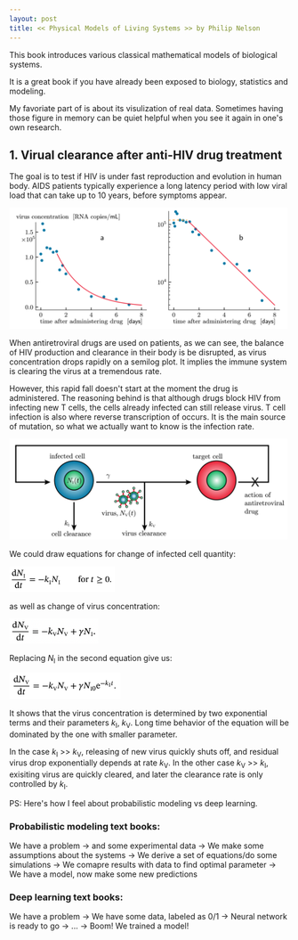 ```yaml
---
layout: post
title: << Physical Models of Living Systems >> by Philip Nelson
---
```


This book introduces various classical mathematical models of biological systems. 

It is a great book if you have already been exposed to biology, statistics and modeling.

My favoriate part of is about its visulization of real data. Sometimes having those figure in memory can be quiet helpful when you see it again in one's own research.

## 1. Virual clearance after anti-HIV drug treatment

The goal is to test if HIV is under fast reproduction and evolution in human body. AIDS patients typically experience a long latency period with low viral load that can take up to 10 years, before symptoms appear.

<img src="/Physical-Models/Fig.0.3.png" alt="drawing" width="500"/>

When antiretroviral drugs are used on patients, as we can see, the balance of HIV production and clearance in their body is be disrupted, as virus concentration drops rapidly on a semilog plot. It implies the immune system is clearing the virus at a tremendous rate. 

However, this rapid fall doesn't start at the moment the drug is administered. The reasoning behind is that although drugs block HIV from infecting new T cells, the cells already infected can still release virus. T cell infection is also where reverse transcription of occurs. It is the main source of mutation, so what we actually want to know is the infection rate.

<img src="/Physical-Models/Fig.1.2.png" alt="drawing" width="500"/>

We could draw equations for change of infected cell quantity:

<img src="/Physical-Models/Eq.1.1.png" alt="drawing" width="190"/>

as well as change of virus concentration:

<img src="/Physical-Models/Eq.1.2.png" alt="drawing" width="160"/>

Replacing *N*<sub>I</sub> in the second equation give us: 

<img src="/Physical-Models/Eq.1.3.png" alt="drawing" width="200"/>

It shows that the virus concentration is determined by two exponential terms and their parameters *k*<sub markdown="1">I</sub>, *k*<sub>V</sub>. Long time behavior of the equation will be dominated by the one with smaller parameter. 

In the case *k*<sub markdown="1">I</sub> >> *k*<sub markdown="1">V</sub>, releasing of new virus quickly shuts off, and residual virus drop exponentially depends at rate *k*<sub markdown="1">V</sub>. In the other case *k*<sub markdown="1">V</sub> >> *k*<sub markdown="1">I</sub>, exisiting virus are quickly cleared, and later the clearance rate is only controlled by *k*<sub markdown="1">I</sub>.




PS: Here's how I feel about probabilistic modeling vs deep learning.
  
### Probabilistic modeling text books:
  
We have a problem -> and some experimental data -> We make some assumptions about the systems -> We derive a set of equations/do some simulations -> We comapre results with data to find optimal parameter -> We have a model, now make some new predictions
  
### Deep learning text books:

We have a problem -> We have some data, labeled as 0/1 -> Neural network is ready to go -> ... -> Boom! We trained a model!  


